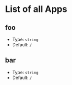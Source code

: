 

# List of all Apps

## foo

- Type: `string`
- Default: `/`

## bar

- Type: `string`
- Default: `/`
